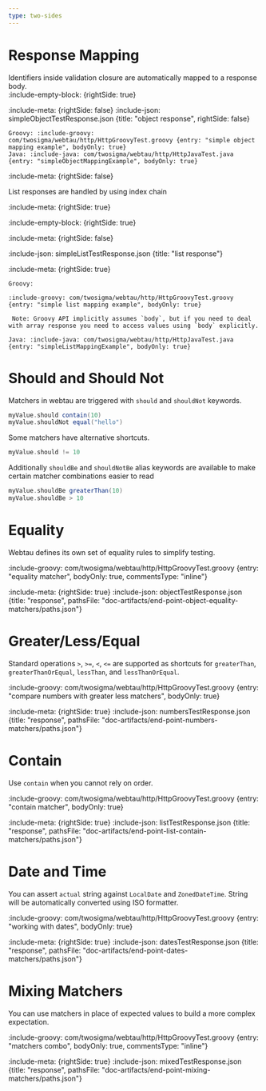 ```yaml
---
type: two-sides
---
```


# Response Mapping

Identifiers inside validation closure are automatically mapped to a response body.  
:include-empty-block: {rightSide: true}

:include-meta: {rightSide: false}
:include-json: simpleObjectTestResponse.json {title: "object response", rightSide: false}

```tabs {rightSide: true}
Groovy: :include-groovy: com/twosigma/webtau/http/HttpGroovyTest.groovy {entry: "simple object mapping example", bodyOnly: true}
Java: :include-java: com/twosigma/webtau/http/HttpJavaTest.java {entry: "simpleObjectMappingExample", bodyOnly: true}
```

:include-meta: {rightSide: false}

List responses are handled by using index chain

:include-meta: {rightSide: true}

:include-empty-block: {rightSide: true}

:include-meta: {rightSide: false}


:include-json: simpleListTestResponse.json {title: "list response"}

:include-meta: {rightSide: true}

```tabs
Groovy: 

:include-groovy: com/twosigma/webtau/http/HttpGroovyTest.groovy {entry: "simple list mapping example", bodyOnly: true}

 Note: Groovy API implicitly assumes `body`, but if you need to deal with array response you need to access values using `body` explicitly.

Java: :include-java: com/twosigma/webtau/http/HttpJavaTest.java {entry: "simpleListMappingExample", bodyOnly: true}
```

# Should and Should Not

Matchers in webtau are triggered with `should` and `shouldNot` keywords.

```groovy
myValue.should contain(10)
myValue.shouldNot equal("hello")
```  

Some matchers have alternative shortcuts.
 
```groovy
myValue.should != 10
```  

Additionally `shouldBe` and `shouldNotBe` alias keywords are available to make certain matcher combinations easier to read
 
```groovy
myValue.shouldBe greaterThan(10)
myValue.shouldBe > 10
```  

# Equality

Webtau defines its own set of equality rules to simplify testing. 
 
:include-groovy: com/twosigma/webtau/http/HttpGroovyTest.groovy {entry: "equality matcher", bodyOnly: true, commentsType: "inline"}

:include-meta: {rightSide: true}
:include-json: objectTestResponse.json {title: "response", pathsFile: "doc-artifacts/end-point-object-equality-matchers/paths.json"}

# Greater/Less/Equal

Standard operations `>`, `>=`, `<`, `<=` are supported as shortcuts for `greaterThan`, `greaterThanOrEqual`, `lessThan`, and `lessThanOrEqual`.

:include-groovy: com/twosigma/webtau/http/HttpGroovyTest.groovy {entry: "compare numbers with greater less matchers", bodyOnly: true}

:include-meta: {rightSide: true}
:include-json: numbersTestResponse.json {title: "response", pathsFile: "doc-artifacts/end-point-numbers-matchers/paths.json"}

# Contain

Use `contain` when you cannot rely on order. 

:include-groovy: com/twosigma/webtau/http/HttpGroovyTest.groovy {entry: "contain matcher", bodyOnly: true}

:include-meta: {rightSide: true}
:include-json: listTestResponse.json {title: "response", pathsFile: "doc-artifacts/end-point-list-contain-matchers/paths.json"}

# Date and Time

You can assert `actual` string against `LocalDate` and `ZonedDateTime`. String will be automatically converted 
using ISO formatter.

:include-groovy: com/twosigma/webtau/http/HttpGroovyTest.groovy {entry: "working with dates", bodyOnly: true}

:include-meta: {rightSide: true}
:include-json: datesTestResponse.json {title: "response", pathsFile: "doc-artifacts/end-point-dates-matchers/paths.json"}

# Mixing Matchers

You can use matchers in place of expected values to build a more complex expectation. 

:include-groovy: com/twosigma/webtau/http/HttpGroovyTest.groovy {entry: "matchers combo", bodyOnly: true, commentsType: "inline"}

:include-meta: {rightSide: true}
:include-json: mixedTestResponse.json {title: "response", pathsFile: "doc-artifacts/end-point-mixing-matchers/paths.json"}

